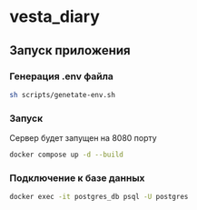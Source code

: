 # vesta_diary


## **Запуск приложения**
### **Генерация .env файла**
```bash
sh scripts/genetate-env.sh
```

### **Запуск**
Сервер будет запущен нa 8080 порту
```bash
docker compose up -d --build
```

### **Подключение к базе данных**
```bash
docker exec -it postgres_db psql -U postgres
```